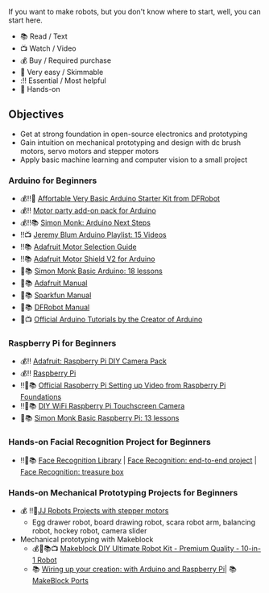 If you want to make robots, but you don't know where to start, well, you can start here.

- :books: Read / Text
- :tv: Watch / Video
- :moneybag: Buy / Required purchase
- :paw_prints: Very easy / Skimmable
- ::bangbang: Essential / Most helpful
- :wave: Hands-on


## Objectives 
- Get at strong foundation in open-source electronics and prototyping 
- Gain intuition on mechanical prototyping and design with dc brush motors, servo motors and stepper motors
- Apply basic machine learning and computer vision to a small project

### Arduino for Beginners
- :moneybag::bangbang::wave: [Affortable Very Basic Arduino Starter Kit from DFRobot](https://www.dfrobot.com/product-345.html)
- :moneybag::bangbang: [Motor party add-on pack for Arduino](https://www.adafruit.com/product/171)
- :moneybag::bangbang::books: [Simon Monk: Arduino Next Steps](https://www.amazon.com/Programming-Arduino-Next-Steps-Sketches/dp/0071830251/)
- :bangbang::tv: [Jeremy Blum Arduino Playlist: 15 Videos](https://www.youtube.com/watch?v=fCxzA9_kg6s&list=PLA567CE235D39FA84)
- :bangbang::books: [Adafruit Motor Selection Guide](https://learn.adafruit.com/adafruit-motor-selection-guide?view=all)
- :bangbang::books: [Adafruit Motor Shield V2 for Arduino](https://learn.adafruit.com/adafruit-motor-shield-v2-for-arduino)
- :paw_prints::books: [Simon Monk Basic Arduino: 18 lessons](https://learn.adafruit.com/adafruit-arduino-lesson-1-blink)
- :paw_prints::books: [Adafruit Manual](http://ardx.org/src/guide/2/ARDX-EG-ADAF-PRINT.pdf)
- :paw_prints::books: [Sparkfun Manual](https://cdn.sparkfun.com/datasheets/Kits/RedBoard_SIK_3.2.pdf)
- :paw_prints::books: [DFRobot Manual](https://github.com/Arduinolibrary/DFRobot_Beginner_KIT/blob/master/DFR0100_Tutorial.pdf)
- :paw_prints::tv: [Official Arduino Tutorials by the Creator of Arduino](https://www.youtube.com/playlist?list=PLT6rF_I5kknPf2qlVFlvH47qHvqvzkknd)

### Raspberry Pi for Beginners
- :moneybag::bangbang: [Adafruit: Raspberry Pi DIY Camera Pack](https://www.adafruit.com/product/3275) 
- :moneybag::bangbang: [Raspberry Pi](https://www.adafruit.com/product/3055)
- :bangbang::paw_prints::books: [Official Raspberry Pi Setting up Video from Raspberry Pi Foundations](https://projects.raspberrypi.org/en/projects/raspberry-pi-setting-up)
- :bangbang::wave::books: [DIY WiFi Raspberry Pi Touchscreen Camera](https://learn.adafruit.com/diy-wifi-raspberry-pi-touch-cam?view=all)
- :paw_prints::books: [Simon Monk Basic Raspberry Pi: 13 lessons](https://learn.adafruit.com/adafruit-raspberry-pi-lesson-1-preparing-and-sd-card-for-your-raspberry-pi)

### Hands-on Facial Recognition Project for Beginners
  - :bangbang::wave::books: [Face Recognition Library](https://github.com/ageitgey/face_recognition) | [Face Recognition: end-to-end project](https://www.hackster.io/mjrobot/real-time-face-recognition-an-end-to-end-project-a10826) | [Face Recognition: treasure box](https://learn.adafruit.com/raspberry-pi-face-recognition-treasure-box?view=all)

### Hands-on Mechanical Prototyping Projects for Beginners
- :moneybag: :bangbang::wave:[JJ Robots Projects with stepper motors](https://www.jjrobots.com/projects/)
  - Egg drawer robot, board drawing robot, scara robot arm, balancing robot, hockey robot, camera slider
- Mechanical prototyping with Makeblock
  - :moneybag::wave::books::tv: [Makeblock DIY Ultimate Robot Kit - Premium Quality - 10-in-1 Robot](https://www.makeblock.com/steam-kits/mbot-ultimate) 
  - :books: [Wiring up your creation: with Arduino and Raspberry Pi](http://learn.makeblock.com/en/step-1-wiring-color-marker-show-the-modules-connection-for-correct/)| :books: [MakeBlock Ports](http://learn.makeblock.com/en/makeblock-orion/)
 
